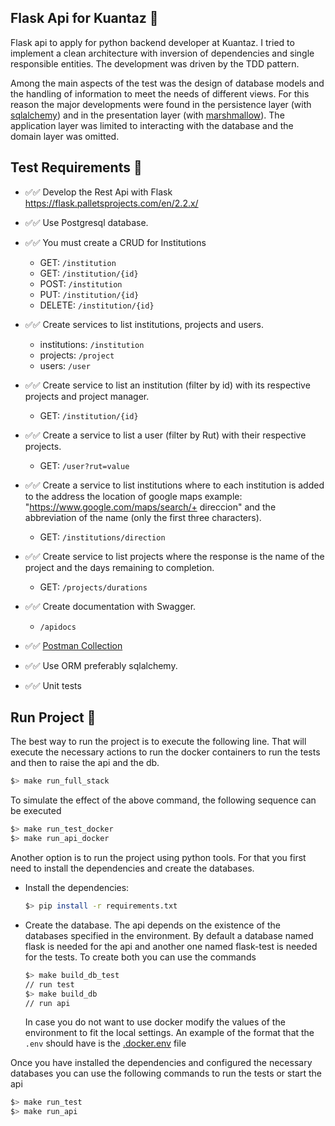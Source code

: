 ## Flask Api for Kuantaz 🐍

Flask api to apply for python backend developer at Kuantaz. 
I tried to implement a clean architecture with inversion of 
dependencies and single responsible entities. 
The development was driven by the TDD pattern.

Among the main aspects of the test was the design of 
database models and the handling of information to 
meet the needs of different views. For this reason 
the major developments were found in the persistence 
layer (with [sqlalchemy](https://sqlalchemy.org)) and in the presentation layer 
(with [marshmallow](https://marshmallow.readthedocs.io/en/stable/)). The application layer was limited to 
interacting with the database and the domain layer was omitted. 

## Test Requirements 🧐

- ✅✅ Develop the Rest Api with Flask https://flask.palletsprojects.com/en/2.2.x/
- ✅✅ Use Postgresql database.
- ✅✅ You must create a CRUD for Institutions
  - GET: `/institution`
  - GET: `/institution/{id}`
  - POST: `/institution`
  - PUT: `/institution/{id}`
  - DELETE: `/institution/{id}`
- ✅✅ Create services to list institutions, projects and users.
  - institutions: `/institution`
  - projects: `/project`
  - users: `/user`
- ✅✅ Create service to list an institution (filter by id) with its respective projects and project manager.
  - GET: `/institution/{id}`
- ✅✅ Create a service to list a user (filter by Rut) with their respective projects.
  - GET: `/user?rut=value`
- ✅✅ Create a service to list institutions where to each institution is added to the address the location of google maps example: "https://www.google.com/maps/search/+ direccion" and the abbreviation of the name (only the first three characters).
  - GET: `/institutions/direction` 
- ✅✅ Create service to list projects where the response is the name of the project and the days remaining to completion. 
  - GET: `/projects/durations` 

- ✅✅ Create documentation with Swagger.
  - `/apidocs`
- ✅✅ [Postman Collection](https://github.com/danielorlando97/api-for-kuantaz/blob/main/Api%20For%20Kuantaz.postman_collection.json)
- ✅✅ Use ORM preferably sqlalchemy.
- ✅✅ Unit tests


## Run Project 🥵

The best way to run the project is to execute the following line. 
That will execute the necessary actions to run the docker 
containers to run the tests and then to raise the api and the db.

```bash
$> make run_full_stack
```

To simulate the effect of the above command, the following sequence can be executed 

```bash
$> make run_test_docker
$> make run_api_docker
```

Another option is to run the project using python tools. 
For that you first need to install the dependencies and create the databases. 

- Install the dependencies:
  ```bash
  $> pip install -r requirements.txt
  ```

- Create the database. The api depends on the existence of the 
  databases specified in the environment. By default a database named 
  flask is needed for the api and another one named flask-test is 
  needed for the tests. To create both you can use the commands 
  
  ```bash
  $> make build_db_test
  // run test
  $> make build_db
  // run api 
  ```
  In case you do not want to use docker modify the values of the 
  environment to fit the local settings. 
  An example of the format that the `.env` should have is the [.docker.env](https://github.com/danielorlando97/api-for-kuantaz/blob/main/.docker.env) file

Once you have installed the dependencies and configured 
the necessary databases you can use the following 
commands to run the tests or start the api

```bash
$> make run_test
$> make run_api
```

